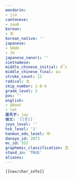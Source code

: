 ```yaml
---
mandarin:
- jiù
cantonese:
- zau6
korean:
- 취
korean_native: ''
japanese:
- SHUU
- JU
japanese_nanori: ''
vietnamese:
middle_chinese_initial: d͡z
middle_chinese_final: ɨu
stroke_count: 12
radical: 尢
skip_number: 1-8-4
grade_level: 2
pos: ''
english:
- about
- let
羅馬字: juu
韓文: '[[줏]]'
joyo_level: ''
hsk_level: '1'
hanmun_edu_level: 中
danayo_id: 2073
mc_id: 552
graphemic_classification: 尤
stand_in: 'TRUE'
aliases:
---
```

```meta-bind-embed
[[nav/char_info]]
```